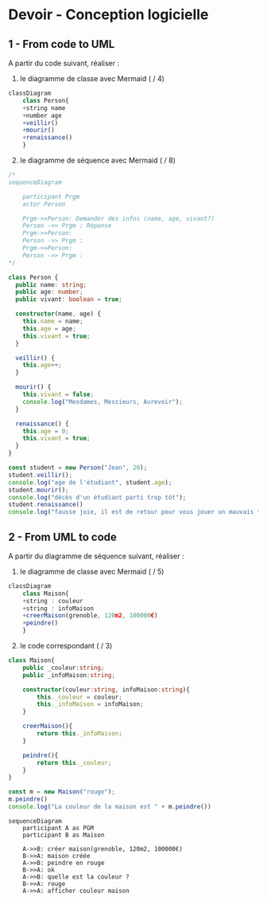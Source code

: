 # Devoir - Conception logicielle

## 1 - From code to UML

A partir du code suivant, réaliser :
1. le diagramme de classe avec Mermaid ( / 4)
```ts
classDiagram
    class Person{
    +string name
    +number age
    +veillir()
    +mourir()
    +renaissance()
    }
```
2. le diagramme de séquence avec Mermaid ( / 8)
```ts
/*
sequenceDiagram

    participant Prgm
    actor Person 

    Prgm->>Person: Demander des infos (name, age, vivant?)
    Person ->> Prgm : Réponse
    Prgm->>Person: 
    Person ->> Prgm : 
    Prgm->>Person:     
    Person ->> Prgm : 
*/
```

```typescript
class Person {
  public name: string;
  public age: number;
  public vivant: boolean = true;

  constructor(name, age) {
    this.name = name;
    this.age = age;
    this.vivant = true;
  }

  veillir() {
    this.age++;
  }

  mourir() {
    this.vivant = false;
    console.log("Mesdames, Messieurs, Aurevoir");
  }

  renaissance() {
    this.age = 0;
    this.vivant = true;
  }
}

const student = new Person("Jean", 20);
student.veillir();
console.log("age de l'étudiant", student.age);
student.mourir();
console.log("décès d'un étudiant parti trop tôt");
student.renaissance()
console.log("fausse joie, il est de retour pour vous jouer un mauvais tour", student.age);
```

## 2 - From UML to code

A partir du diagramme de séquence suivant, réaliser :
1. le diagramme de classe avec Mermaid ( / 5)
``` ts
classDiagram
    class Maison{
    +string : couleur
    +string : infoMaison
    +creerMaison(grenoble, 120m2, 100000€)
    +peindre()
    }

```
2. le code correspondant ( / 3)
``` ts
class Maison{
    public _couleur:string;
    public _infoMaison:string;

    constructor(couleur:string, infoMaison:string){
        this._couleur = couleur;
        this._infoMaison = infoMaison;
    }

    creerMaison(){
        return this._infoMaison;
    }

    peindre(){
        return this._couleur;
    }
}

const m = new Maison("rouge");
m.peindre()
console.log("La couleur de la maison est " + m.peindre())
```


```mermaid
sequenceDiagram
    participant A as PGM
    participant B as Maison

    A->>B: créer maison(grenoble, 120m2, 100000€)
    B->>A: maison créée
    A->>B: peindre en rouge
    B->>A: ok
    A->>B: quelle est la couleur ?
    B->>A: rouge
    A->>A: afficher couleur maison
```

